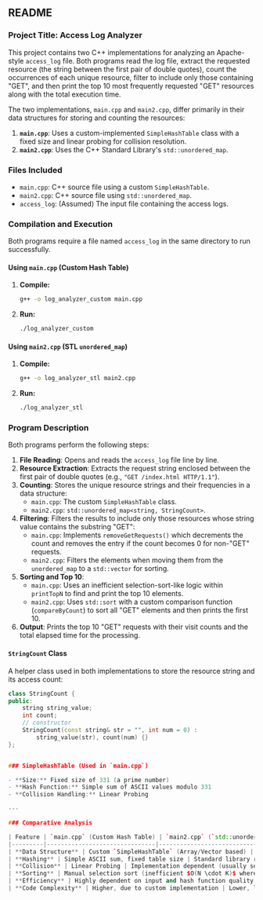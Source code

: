 ## README

### Project Title: Access Log Analyzer

This project contains two C++ implementations for analyzing an Apache-style `access_log` file. Both programs read the log file, extract the requested resource (the string between the first pair of double quotes), count the occurrences of each unique resource, filter to include only those containing "GET", and then print the top 10 most frequently requested "GET" resources along with the total execution time.

The two implementations, `main.cpp` and `main2.cpp`, differ primarily in their data structures for storing and counting the resources:

1. **`main.cpp`**: Uses a custom-implemented `SimpleHashTable` class with a fixed size and linear probing for collision resolution.  
2. **`main2.cpp`**: Uses the C++ Standard Library's `std::unordered_map`.

### Files Included

- `main.cpp`: C++ source file using a custom `SimpleHashTable`.  
- `main2.cpp`: C++ source file using `std::unordered_map`.  
- `access_log`: (Assumed) The input file containing the access logs.

### Compilation and Execution

Both programs require a file named `access_log` in the same directory to run successfully.

#### Using `main.cpp` (Custom Hash Table)

1. **Compile:**
    ```bash
    g++ -o log_analyzer_custom main.cpp
    ```
2. **Run:**
    ```bash
    ./log_analyzer_custom
    ```

#### Using `main2.cpp` (STL `unordered_map`)

1. **Compile:**
    ```bash
    g++ -o log_analyzer_stl main2.cpp
    ```
2. **Run:**
    ```bash
    ./log_analyzer_stl
    ```

### Program Description

Both programs perform the following steps:

1. **File Reading**: Opens and reads the `access_log` file line by line.  
2. **Resource Extraction**: Extracts the request string enclosed between the first pair of double quotes (e.g., `"GET /index.html HTTP/1.1"`).  
3. **Counting**: Stores the unique resource strings and their frequencies in a data structure:  
   - `main.cpp`: The custom `SimpleHashTable` class.  
   - `main2.cpp`: `std::unordered_map<string, StringCount>`.  
4. **Filtering**: Filters the results to include only those resources whose string value contains the substring "GET":  
   - `main.cpp`: Implements `removeGetRequests()` which decrements the count and removes the entry if the count becomes 0 for non-"GET" requests.  
   - `main2.cpp`: Filters the elements when moving them from the `unordered_map` to a `std::vector` for sorting.  
5. **Sorting and Top 10**:  
   - `main.cpp`: Uses an inefficient selection-sort-like logic within `printTopN` to find and print the top 10 elements.  
   - `main2.cpp`: Uses `std::sort` with a custom comparison function (`compareByCount`) to sort all "GET" elements and then prints the first 10.  
6. **Output**: Prints the top 10 "GET" requests with their visit counts and the total elapsed time for the processing.

#### `StringCount` Class

A helper class used in both implementations to store the resource string and its access count:

```cpp
class StringCount {
public:
    string string_value;
    int count;
    // constructor
    StringCount(const string& str = "", int num = 0) :
        string_value(str), count(num) {}
};


### SimpleHashTable (Used in `main.cpp`)

- **Size:** Fixed size of 331 (a prime number)  
- **Hash Function:** Simple sum of ASCII values modulo 331  
- **Collision Handling:** Linear Probing  

---

### Comparative Analysis

| Feature | `main.cpp` (Custom Hash Table) | `main2.cpp` (`std::unordered_map`) |
|---------|-------------------------------|----------------------------------|
| **Data Structure** | Custom `SimpleHashTable` (Array/Vector based) | `std::unordered_map` |
| **Hashing** | Simple ASCII sum, fixed table size | Standard library robust hashing, dynamic size |
| **Collision** | Linear Probing | Implementation dependent (usually separate chaining or open addressing) |
| **Sorting** | Manual selection sort (inefficient $O(N \cdot K)$ where $K=10$) | `std::sort` ($O(N \log N)$) |
| **Efficiency** | Highly dependent on input and hash function quality; fixed size limit | Generally more robust and efficient ($O(1)$ average access) |
| **Code Complexity** | Higher, due to custom implementation | Lower, leveraging STL |
